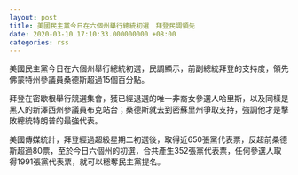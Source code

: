 ```yaml
---
layout: post
title: 美國民主黨今日在六個州舉行總統初選　拜登民調領先
date: 2020-03-10 17:10:33.000000000 +08:00
categories: rss
---
```


美國民主黨今日在六個州舉行總統初選，民調顯示，前副總統拜登的支持度，領先佛蒙特州參議員桑德斯超過15個百分點。

拜登在密歇根舉行競選集會，獲已經退選的唯一非裔女參選人哈里斯，以及同樣是黑人的新澤西州參議員布克站台；桑德斯就去到密蘇里州爭取支持，強調他才是擊敗總統特朗普的最強代表。

美國傳媒統計，拜登經過超級星期二初選後，取得近650張黨代表票，反超前桑德斯超過80票，至於今日六個州的初選，合共產生352張黨代表票，任何參選人取得1991張黨代表票，就可以穩奪民主黨提名。
